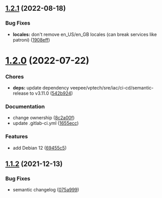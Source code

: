 ## [1.2.1](https://git.vptech.eu/veepee/vptech/container-images/debian/compare/1.2.0...1.2.1) (2022-08-18)


### Bug Fixes

* **locales:** don't remove en_US/en_GB locales (can break services like patroni) ([1908eff](https://git.vptech.eu/veepee/vptech/container-images/debian/commit/1908effa2707daa6abdb723078ac236e1f45e294))

# [1.2.0](https://git.vptech.eu/veepee/vptech/container-images/debian/compare/1.1.2...1.2.0) (2022-07-22)


### Chores

* **deps:** update dependency veepee/vptech/sre/iac/ci-cd/semantic-release to v3.11.0 ([542b924](https://git.vptech.eu/veepee/vptech/container-images/debian/commit/542b924433e853ec4865d485f80626828439b22b))


### Documentation

* change ownership ([8c2a00f](https://git.vptech.eu/veepee/vptech/container-images/debian/commit/8c2a00f108450e5eef10ca4ec66e567b600c0263))
* update .gitlab-ci.yml ([1655ecc](https://git.vptech.eu/veepee/vptech/container-images/debian/commit/1655ecc4803f2caf29ace3aaa74f374d14c65ddd))


### Features

* add Debian 12 ([69455c5](https://git.vptech.eu/veepee/vptech/container-images/debian/commit/69455c55ceb36b221604da257db073cde0ede07b))

## [1.1.2](https://git.vptech.eu/veepee/vptech/sre/iac/docker-images/debian/compare/1.1.1...1.1.2) (2021-12-13)


### Bug Fixes

* semantic changelog ([075a999](https://git.vptech.eu/veepee/vptech/sre/iac/docker-images/debian/commit/075a999c61bf10f6a928cd86f7e49d2217b7feb5))
